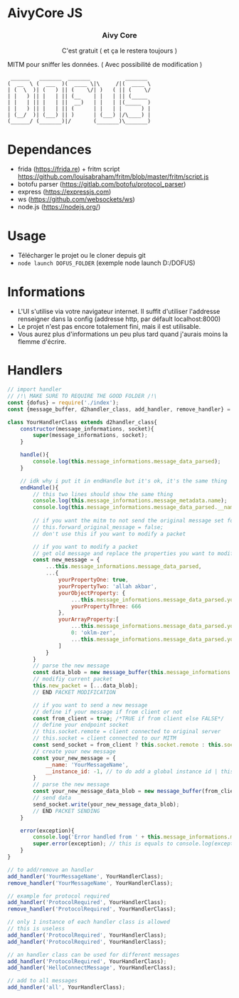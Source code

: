# AivyCore JS

<h3 align="center"><strong>Aivy Core</strong></h3>

<p align="center">C'est gratuit ( et ça le restera toujours )</p>

MITM pour sniffer les données. ( Avec possibilité de modification ) 
```
 ______   _______  _______           _______ 
(  __  \ (  ___  )(  ____ \|\     /|(  ____ \
| (  \  )| (   ) || (    \/| )   ( || (    \/
| |   ) || |   | || (__    | |   | || (_____ 
| |   | || |   | ||  __)   | |   | |(_____  )
| |   ) || |   | || (      | |   | |      ) |
| (__/  )| (___) || )      | (___) |/\____) |
(______/ (_______)|/       (_______)\_______)
```

# Dependances

- frida (https://frida.re) + fritm script https://github.com/louisabraham/fritm/blob/master/fritm/script.js
- botofu parser (https://gitlab.com/botofu/protocol_parser)
- express (https://expressjs.com)
- ws (https://github.com/websockets/ws)
- node.js (https://nodejs.org/)

# Usage

- Télécharger le projet ou le cloner depuis git
- ``` node launch DOFUS_FOLDER ``` (exemple node launch D:/DOFUS) 

# Informations

- L'UI s'utilise via votre navigateur internet. Il suffit d'utiliser l'addresse renseigner dans la config (addresse http, par défault localhost:8000)
- Le projet n'est pas encore totalement fini, mais il est utilisable.
- Vous aurez plus d'informations un peu plus tard quand j'aurais moins la flemme d'écrire.

# Handlers 

```javascript
// import handler 
// /!\ MAKE SURE TO REQUIRE THE GOOD FOLDER /!\
const {dofus} = require('./index');
const {message_buffer, d2handler_class, add_handler, remove_handler} = dofus.messages;

class YourHandlerClass extends d2handler_class{
    constructor(message_informations, socket){
        super(message_informations, socket);
    }

    handle(){
        console.log(this.message_informations.message_data_parsed);
    }

    // idk why i put it in endHandle but it's ok, it's the same thing
    endHandle(){
        // this two lines should show the same thing
        console.log(this.message_informations.message_metadata.name); 
        console.log(this.message_informations.message_data_parsed.__name); 
    
        // if you want the mitm to not send the original message set forward_original_message to false
        // this.forward_original_message = false;
        // don't use this if you want to modify a packet

        // if you want to modify a packet
        // get old message and replace the properties you want to modify
        const new_message = {
            ...this.message_informations.message_data_parsed,
            ...{             
                yourPropertyOne: true,
                yourPropertyTwo: 'allah akbar',
                yourObjectProperty: {
                    ...this.message_informations.message_data_parsed.yourObjectProperty,
                    yourPropertyThree: 666
                },
                yourArrayProperty:[
                    ...this.message_informations.message_data_parsed.yourArrayProperty.slice(0,1)
                    0: 'oklm-zer',
                    ...this.message_informations.message_data_parsed.yourArrayProperty.slice(2,5)
                ]
            }            
        }
        // parse the new message
        const data_blob = new message_buffer(this.message_informations.from_client).parse_message(new_message);
        // modifiy current packet
        this.new_packet = [...data_blob];
        // END PACKET MODIFICATION        

        // if you want to send a new message
        // define if your message if from client or not
        const from_client = true; /*TRUE if from client else FALSE*/
        // define your endpoint socket 
        // this.socket.remote = client connected to original server
        // this.socket = client connected to our MITM
        const send_socket = from_client ? this.socket.remote : this.socket; 
        // create your new message
        const your_new_message = {
            __name: 'YourMessageName',
            __instance_id: -1, // to do add a global instance id | this is REQUIRED IF FROM_CLIENT === TRUE
        }
        // parse the new message
        const your_new_message_data_blob = new message_buffer(from_client).parse_message(your_new_message);
        // send data
        send_socket.write(your_new_message_data_blob);     
        // END PACKET SENDING   
    }

    error(exception){
        console.log('Error handled from ' + this.message_informations.message_metadata.name);
        super.error(exception); // this is equals to console.log(exception);
    }
}

// to add/remove an handler
add_handler('YourMessageName', YourHandlerClass);
remove_handler('YourMessageName', YourHandlerClass); 

// example for protocol required
add_handler('ProtocolRequired', YourHandlerClass);
remove_handler('ProtocolRequired', YourHandlerClass);

// only 1 instance of each handler class is allowed
// this is useless
add_handler('ProtocolRequired', YourHandlerClass);
add_handler('ProtocolRequired', YourHandlerClass);

// an handler class can be used for different messages
add_handler('ProtocolRequired', YourHandlerClass);
add_handler('HelloConnectMessage', YourHandlerClass);

// add to all messages
add_handler('all', YourHandlerClass);
```